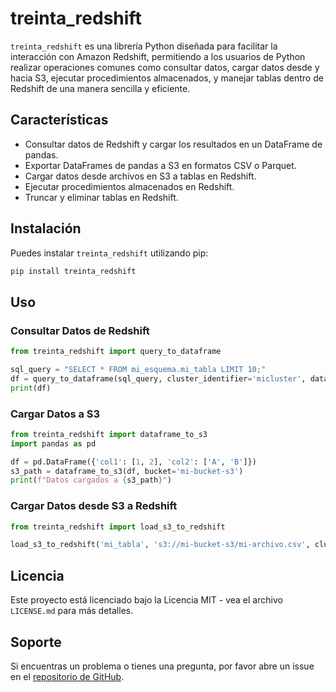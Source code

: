 # treinta_redshift

`treinta_redshift` es una librería Python diseñada para facilitar la interacción con Amazon Redshift, permitiendo a los usuarios de Python realizar operaciones comunes como consultar datos, cargar datos desde y hacia S3, ejecutar procedimientos almacenados, y manejar tablas dentro de Redshift de una manera sencilla y eficiente.

## Características

- Consultar datos de Redshift y cargar los resultados en un DataFrame de pandas.
- Exportar DataFrames de pandas a S3 en formatos CSV o Parquet.
- Cargar datos desde archivos en S3 a tablas en Redshift.
- Ejecutar procedimientos almacenados en Redshift.
- Truncar y eliminar tablas en Redshift.

## Instalación

Puedes instalar `treinta_redshift` utilizando pip:

```bash
pip install treinta_redshift
```

## Uso

### Consultar Datos de Redshift

```python
from treinta_redshift import query_to_dataframe

sql_query = "SELECT * FROM mi_esquema.mi_tabla LIMIT 10;"
df = query_to_dataframe(sql_query, cluster_identifier='micluster', database='midatabase', db_user='miusuario')
print(df)
```

### Cargar Datos a S3

```python
from treinta_redshift import dataframe_to_s3
import pandas as pd

df = pd.DataFrame({'col1': [1, 2], 'col2': ['A', 'B']})
s3_path = dataframe_to_s3(df, bucket='mi-bucket-s3')
print(f"Datos cargados a {s3_path}")
```

### Cargar Datos desde S3 a Redshift

```python
from treinta_redshift import load_s3_to_redshift

load_s3_to_redshift('mi_tabla', 's3://mi-bucket-s3/mi-archivo.csv', cluster_identifier='mi-cluster', database='mi-database', db_user='mi-usuario')
```


## Licencia

Este proyecto está licenciado bajo la Licencia MIT - vea el archivo `LICENSE.md` para más detalles.

## Soporte

Si encuentras un problema o tienes una pregunta, por favor abre un issue en el [repositorio de GitHub](#).

